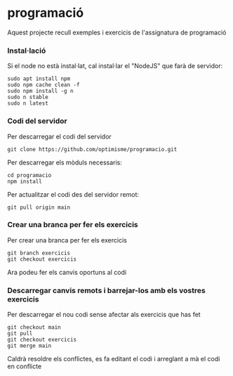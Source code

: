 # programació #

Aquest projecte recull exemples i exercicis de l'assignatura de programació

### Instal·lació ###

Si el node no està instal·lat, cal instal·lar el "NodeJS" que farà de servidor:
```
sudo apt install npm
sudo npm cache clean -f
sudo npm install -g n
sudo n stable
sudo n latest
```

### Codi del servidor ###

Per descarregar el codi del servidor
```
git clone https://github.com/optimisme/programacio.git
```

Per descarregar els mòduls necessaris:
```
cd programacio
npm install
```
Per actualitzar el codi des del servidor remot:
```
git pull origin main
```

### Crear una branca per fer els exercicis

Per crear una branca per fer els exercicis
```
git branch exercicis
git checkout exercicis

```
Ara podeu fer els canvis oportuns al codi

### Descarregar canvis remots i barrejar-los amb els vostres exercicis

Per descarregar el nou codi sense afectar als exercicis que has fet
```
git checkout main
git pull
git checkout exercicis
git merge main
```
Caldrà resoldre els conflictes, es fa editant el codi i arreglant a mà el codi en conflicte
